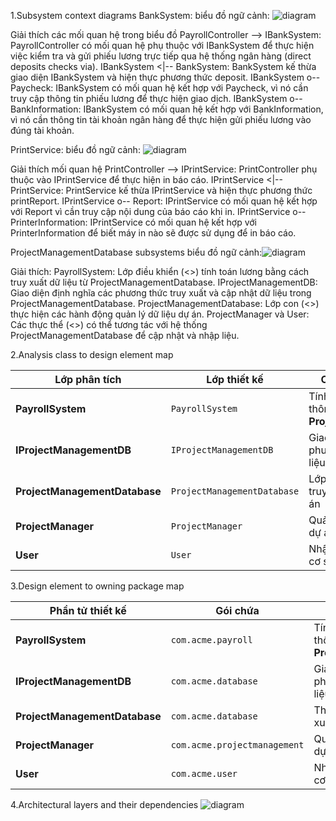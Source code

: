 1.Subsystem context diagrams
BankSystem:
biểu đồ ngữ cảnh: ![diagram]([https://www.planttext.com/api/plantuml/png/T951JiCm44NtFiMeArZa0YnGYzeb4hGIgsoczj2OskDeFA7AsLXm9Aw0qoH2eB3qzv_tlyTV7v_hh2ZQnM24h2AV0i7g2Nj98S2Xpqfn1PXXaaR56BIQ17Qn3QadcewJP-EYPvzLi8ZJrGFoUNP9UYjHZyXueaYiMrGyOYPZPXvKrVtlHBY37Ii9g8zaKHnuVaqr7xfZz0fj9xOf24ZYI7BDpnr93qtg9CCboPbSpI-UBY3K9j5ibhekneuzWUPgO-w-Oy2VMVzEVyaJO40EZo-ahHzM3AxuijVIdTX1Yxrjo9wlt8NPVxTLW1jhAMTeHykL03TxGbSb3lsjCUkIC7pjDm000F__0m00](https://www.planttext.com/api/plantuml/png/f5512i8m4BplA_QeO3zGGX4zUHDyGKnN3BP9oMx5ehxCWq_o2xQDXPOUlIIxpEpCRF9vlTSiEaXT5c0ApOnxtGHV55llfBife58cDbc6Tq0CjSCgiXPBU09O9nHEsX3kDjfT3WqBbJqrfygpbOLkLSsPp2N5eLfXE-OxVehTkNCd7qejrhjUDAOPwId5zP5ZNGL_Qtvn_lOOsAq3ER4IXISHHeC0ynTAacooUegv3MHaoCRO6p1UhOOnKJsIPBGZJ43VOaEs6J1BjIQNTx_u1G00__y30000))

Giải thích các mối quan hệ trong biểu đồ
PayrollController --> IBankSystem: PayrollController có mối quan hệ phụ thuộc với IBankSystem để thực hiện việc kiểm tra và gửi phiếu lương trực tiếp qua hệ thống ngân hàng (direct deposits checks via).
IBankSystem <|-- BankSystem: BankSystem kế thừa giao diện IBankSystem và hiện thực phương thức deposit.
IBankSystem o-- Paycheck: IBankSystem có mối quan hệ kết hợp với Paycheck, vì nó cần truy cập thông tin phiếu lương để thực hiện giao dịch.
IBankSystem o-- BankInformation: IBankSystem có mối quan hệ kết hợp với BankInformation, vì nó cần thông tin tài khoản ngân hàng để thực hiện gửi phiếu lương vào đúng tài khoản.

PrintService:
biểu đồ ngữ cảnh: ![diagram](https://www.planttext.com/api/plantuml/png/d5512i8m4BplA_QeO3zGGYbuyYRwWbXN2BH9sMoBehxCWq_o2wQ9WYqzUTeiCpipktazdgKNpT8rDLIrzXwtRAoidHLsTKsCIbMfAGgy0c8xu3jg7SjY2NU0q1AVT4MuYRDxujw4RahMgUQOwWh5HJvnZf_7nfuSDrgCir7w9z5NLIdV7Vp52pL1tPqlCx7-Tahyu45MZ2JfSOpH9C3qM5bMJAwGuz4mLP82UkHeuR4t6iPCTSkoqQum8RY0fuGpm5owaknn-DWt0000__y30000)

Giải thích mối quan hệ
PrintController --> IPrintService: PrintController phụ thuộc vào IPrintService để thực hiện in báo cáo.
IPrintService <|-- PrintService: PrintService kế thừa IPrintService và hiện thực phương thức printReport.
IPrintService o-- Report: IPrintService có mối quan hệ kết hợp với Report vì cần truy cập nội dung của báo cáo khi in.
IPrintService o-- PrinterInformation: IPrintService có mối quan hệ kết hợp với PrinterInformation để biết máy in nào sẽ được sử dụng để in báo cáo.

ProjectManagementDatabase subsystems
biểu đồ ngữ cảnh:![diagram](https://www.planttext.com/api/plantuml/png/r5D1JiCm4BplA_O84lb05KKLoeK3g5B40xRs4XavJkNTW2BeopZm9Bw0qmO4hOkGE76rPqOpixjlBwzBKOewT1x0U1B15OsnzxuPHRd3iZHzqFHGLVW4Y8Qy6JmfD-GfZcURsD-pqHlgU86DHXVQSzW2kA0SxyWmNgtsa6iAr7B7GUlBdLJBEd_LhEIyvCKGoTePc4DSeDtJlrA6ZKqUVsG5VgmFYTlF4euyazAQX5CXCgnbLyvSoR_94PFv5CNfE3l_g_gj76loDFYFFb9fluoQDBylNb5K-TLP81d38YoOt1C-E88ii7mkYjE3X3ofF-J4qxWfFi2IWvtEvnq00F__0m00)

Giải thích:
PayrollSystem: Lớp điều khiển (<<control>>) tính toán lương bằng cách truy xuất dữ liệu từ ProjectManagementDatabase.
IProjectManagementDB: Giao diện định nghĩa các phương thức truy xuất và cập nhật dữ liệu trong ProjectManagementDatabase.
ProjectManagementDatabase: Lớp con (<<subsystem>>) thực hiện các hành động quản lý dữ liệu dự án.
ProjectManager và User: Các thực thể (<<entity>>) có thể tương tác với hệ thống ProjectManagementDatabase để cập nhật và nhập liệu.

2.Analysis class to design element map

| **Lớp phân tích**              | **Lớp thiết kế**                            | **Chức năng trong thiết kế**                                         |
|-------------------------------|--------------------------------------------|--------------------------------------------------------------------|
| **PayrollSystem**              | `PayrollSystem`                            | Tính toán tiền lương dựa trên thông tin dự án từ **ProjectManagementDatabase** |
| **IProjectManagementDB**       | `IProjectManagementDB`                     | Giao diện định nghĩa các phương thức để thao tác dữ liệu dự án    |
| **ProjectManagementDatabase**  | `ProjectManagementDatabase`                | Lớp thực thi các phương thức truy xuất và lưu trữ dữ liệu dự án    |
| **ProjectManager**             | `ProjectManager`                           | Quản lý và cập nhật thông tin dự án trong hệ thống                 |
| **User**                       | `User`                                     | Nhập liệu thông tin dự án vào cơ sở dữ liệu                        |


3.Design element to owning package map

| **Phần tử thiết kế**            | **Gói chứa**                 | **Mô tả**                                                       |
|---------------------------------|------------------------------|------------------------------------------------------------------|
| **PayrollSystem**               | `com.acme.payroll`           | Tính toán tiền lương dựa trên thông tin từ **ProjectManagementDatabase** |
| **IProjectManagementDB**        | `com.acme.database`          | Giao diện định nghĩa các phương thức để thao tác dữ liệu dự án |
| **ProjectManagementDatabase**   | `com.acme.database`          | Thực thi các phương thức truy xuất và lưu trữ dữ liệu dự án    |
| **ProjectManager**              | `com.acme.projectmanagement` | Quản lý và cập nhật thông tin dự án trong hệ thống             |
| **User**                        | `com.acme.user`              | Nhập liệu thông tin dự án vào cơ sở dữ liệu                     |


4.Architectural layers and their dependencies
![diagram](https://www.planttext.com/api/plantuml/png/R91B2i9038RtSuguquKNS24-4Q68Y3r0c8bse4xh95MAU38N7iahE2r5hPfT_Z_vydZSxYCMz58SKjKnjBEEO3EVRiUhHJG7dIApKczXxOd92OhDN8GbURWegCDOpbCiusMtroYUDDaJnKn-wV92Wd7zP4qA3jEOesnlTHkM-qm7frNnuYReJ5fZDtGiY7_0CnGSwmhGfkv9Aki5OZnH8uJ-tzFw_U6_9GTWdP17BGndAudwKrErVgyn0AmpOZ31WftF3agDo9dg-Ky0003__mC0)

